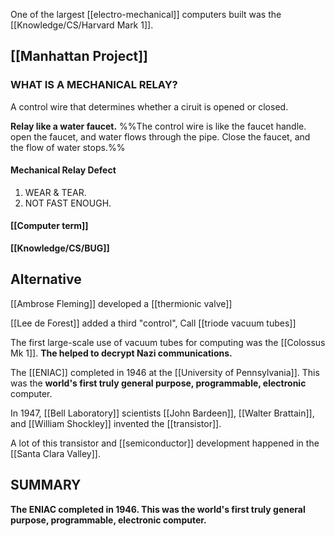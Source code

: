 One of the largest [[electro-mechanical]] computers built was the [[Knowledge/CS/Harvard Mark 1]].

## [[Manhattan Project]]

### WHAT IS A MECHANICAL RELAY?

A control wire that determines whether a ciruit is opened or closed.

**Relay like a water faucet.** %%The control wire is like the faucet handle. open the faucet, and water flows through the pipe. Close the faucet, and the flow of water stops.%%

#### Mechanical Relay Defect

1. WEAR & TEAR.
2. NOT FAST ENOUGH.

#### [[Computer term]]

**[[Knowledge/CS/BUG]]**

## Alternative

[[Ambrose Fleming]] developed a [[thermionic valve]]

[[Lee de Forest]] added a third "control", Call [[triode vacuum tubes]]

The first large-scale use of vacuum tubes for computing was the [[Colossus Mk 1]]. **The helped to decrypt Nazi communications.**

The [[ENIAC]] completed in 1946 at the [[University of Pennsylvania]]. This was the **world's first truly general purpose, programmable, electronic** computer.

In 1947, [[Bell Laboratory]] scientists [[John Bardeen]], [[Walter Brattain]], and [[William Shockley]] invented the [[transistor]].

A lot of this transistor and [[semiconductor]] development happened in the [[Santa Clara Valley]].

## SUMMARY

**The ENIAC completed in 1946. This was the world's first truly general purpose, programmable, electronic computer.**
